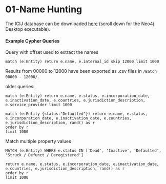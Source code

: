 # 01-Name Hunting

The ICIJ database can be downloaded [here](https://offshoreleaks.icij.org/pages/database) (scroll down for the Neo4j Desktop executable).

#### Example Cypher Queries


Query with offset used to extract the names

`match (e:Entity) return e.name, e.internal_id skip 12000 limit 1000`

Results from 00000 to 12000 have been exported as .csv files in `/Batch 00000 - 12000/`.


older queries:

```
match (e:Entity) return e.name, e.status, e.incorporation_date, e.inactivation_date, e.countries, e.jurisdiction_description, e.service_provider limit 1000
```

```
match (e:Entity {status:"Defaulted"}) return e.name, e.status, e.incorporation_date, e.inactivation_date, e.countries, e.jurisdiction_description, rand() as r
order by r
limit 1000
```

Match multiple property values

```
MATCH (e:Entity) WHERE e.status IN ['Dead', 'Inactive', 'Defaulted', 'Struck / Defunct / Deregistered']
```

```
return e.name, e.status, e.incorporation_date, e.inactivation_date, e.countries, e.jurisdiction_description, rand() as r
order by r
limit 1000
```


